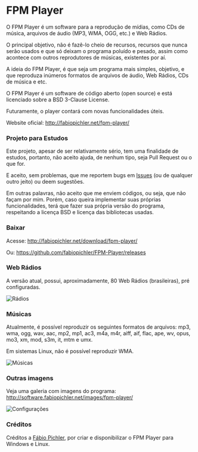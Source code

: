 # FPM Player
O FPM Player é um software para a reprodução de mídias, como CDs de música, arquivos de áudio (MP3, WMA, OGG, etc.) e Web Rádios.

O principal objetivo, não é fazê-lo cheio de recursos, recursos que nunca serão usados e que só deixam o programa poluído e pesado, assim como acontece com outros reprodutores de músicas, existentes por aí.

A ideia do FPM Player, é que seja um programa mais simples, objetivo, e que reproduza inúmeros formatos de arquivos de áudio, Web Rádios, CDs de música e etc.

O FPM Player é um software de código aberto (open source) e está licenciado sobre a BSD 3-Clause License.

Futuramente, o player contará com novas funcionalidades úteis.

Website oficial: http://fabiopichler.net/fpm-player/


### Projeto para Estudos
Este projeto, apesar de ser relativamente sério, tem uma finalidade de estudos, portanto, não aceito ajuda, de nenhum tipo, seja Pull Request ou o que for.

E aceito, sem problemas, que me reportem bugs em [Issues](https://github.com/fabiopichler/FPM-Player/issues) (ou de qualquer outro jeito) ou deem sugestões.

Em outras palavras, não aceito que me enviem códigos, ou seja, que não façam por mim. Porém, caso queira implementar suas próprias funcionalidades, terá que fazer sua própria versão do programa, respeitando a licença BSD e licença das bibliotecas usadas.


### Baixar
Acesse: http://fabiopichler.net/download/fpm-player/

Ou: https://github.com/fabiopichler/FPM-Player/releases


### Web Rádios
A versão atual, possui, aproximadamente, 80 Web Rádios (brasileiras), pré configuradas.

![Rádios](https://i.imgur.com/vHlit7W.png)


### Músicas
Atualmente, é possível reproduzir os seguintes formatos de arquivos: mp3, wma, ogg, wav, aac, mp2, mp1, ac3, m4a, m4r, aiff, aif, flac, ape, wv, opus, mo3, xm, mod, s3m, it, mtm e umx.

Em sistemas Linux, não é possível reproduzir WMA.

![Músicas](https://i.imgur.com/ISiQRor.png)


### Outras imagens
Veja uma galeria com imagens do programa: http://software.fabiopichler.net/images/fpm-player/

![Configurações](https://i.imgur.com/kKvJmZW.png)


### Créditos
Créditos a [Fábio Pichler](http://fabiopichler.net), por criar e disponibilizar o FPM Player para Windows e Linux.

